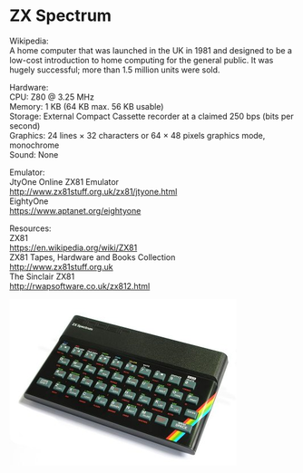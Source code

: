 # ZX Spectrum
Wikipedia:<br />
A home computer that was launched in the UK in 1981 and designed to be a low-cost introduction to home computing for the general public. It was hugely successful; more than 1.5 million units were sold.

Hardware:<br />
CPU: Z80 @ 3.25 MHz<br />
Memory: 1 KB (64 KB max. 56 KB usable)<br />
Storage: External Compact Cassette recorder at a claimed 250 bps (bits per second)<br />
Graphics: 24 lines × 32 characters or 64 × 48 pixels graphics mode, monochrome<br />
Sound: None

Emulator:<br />
JtyOne Online ZX81 Emulator<br />
http://www.zx81stuff.org.uk/zx81/jtyone.html<br />
EightyOne<br />
https://www.aptanet.org/eightyone

Resources:<br />
ZX81<br />
https://en.wikipedia.org/wiki/ZX81<br />
ZX81 Tapes, Hardware and Books Collection<br />
http://www.zx81stuff.org.uk<br />
The Sinclair ZX81<br />
http://rwapsoftware.co.uk/zx812.html

![alt text](https://github.com/RetrocompSi/ZX-Spectrum/blob/master/zx-spectrum.jpg)
